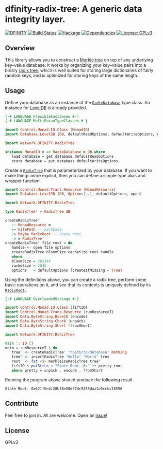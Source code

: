 # dfinity-radix-tree: A generic data integrity layer.
[![DFINITY](https://img.shields.io/badge/made%20by-DFINITY-29abe2.svg)](https://dfinity.org)
[![Build Status](https://travis-ci.org/dfinity-lab/hs-dfinity-radix-tree.svg?branch=master)](https://travis-ci.org/dfinity-lab/hs-dfinity-radix-tree)
[![Hackage](https://img.shields.io/hackage/v/dfinity-radix-tree.svg)](https://hackage.haskell.org/package/dfinity-radix-tree)
[![Dependencies](https://img.shields.io/hackage-deps/v/dfinity-radix-tree.svg)](http://packdeps.haskellers.com/feed?needle=dfinity-radix-tree)
[![License: GPLv3](https://img.shields.io/badge/License-GPLv3-29abe2.svg)](https://www.gnu.org/licenses/gpl-3.0)

## Overview
This library allows you to construct a [Merkle tree](https://en.wikipedia.org/wiki/Merkle_tree) on top of any underlying key–value database. It works by organizing your key–value pairs into a binary [radix tree](https://en.wikipedia.org/wiki/Radix_tree), which is well suited for storing large dictionaries of fairly random keys, and is optimized for storing keys of the same length.

## Usage
Define your database as an instance of the [`RadixDatabase`](https://hackage.haskell.org/package/dfinity-radix-tree/docs/Network-DFINITY-RadixTree.html#t:RadixDatabase) type class. An instance for [LevelDB](http://hackage.haskell.org/package/leveldb-haskell) is already provided.
```haskell
{-# LANGUAGE FlexibleInstances #-}
{-# LANGUAGE MultiParamTypeClasses #-}

import Control.Monad.IO.Class (MonadIO)
import Database.LevelDB (DB, defaultReadOptions, defaultWriteOptions, get, put)

import Network.DFINITY.RadixTree

instance MonadIO m => RadixDatabase m DB where
   load database = get database defaultReadOptions
   store database = put database defaultWriteOptions
```
Create a [`RadixTree`](https://hackage.haskell.org/package/dfinity-radix-tree/docs/Network-DFINITY-RadixTree.html#t:RadixTree) that is parameterized by your database. If you want to make things more explicit, then you can define a simple type alias and wrapper function.
```haskell
import Control.Monad.Trans.Resource (MonadResource)
import Database.LevelDB (DB, Options(..), defaultOptions, open)

import Network.DFINITY.RadixTree

type RadixTree' = RadixTree DB

createRadixTree'
   :: MonadResource m
   => FilePath -- Database.
   -> Maybe RadixRoot -- State root.
   -> m RadixTree'
createRadixTree' file root = do
   handle <- open file options
   createRadixTree bloomSize cacheSize root handle
   where
   bloomSize = 262144
   cacheSize = 2048
   options   = defaultOptions {createIfMissing = True}
```
Using the definitions above, you can create a radix tree, perform some basic operations on it, and see that its contents is uniquely defined by its [`RadixRoot`](https://hackage.haskell.org/package/dfinity-radix-tree/docs/Network-DFINITY-RadixTree.html#t:RadixRoot).
```haskell
{-# LANGUAGE OverloadedStrings #-}

import Control.Monad.IO.Class (liftIO)
import Control.Monad.Trans.Resource (runResourceT)
import Data.ByteString.Base16 (encode)
import Data.ByteString.Char8 (unpack)
import Data.ByteString.Short (fromShort)

import Network.DFINITY.RadixTree

main :: IO ()
main = runResourceT $ do
   tree  <- createRadixTree' "/path/to/database" Nothing
   tree' <- insertRadixTree "Hello" "World" tree
   root  <- fst <$> merkleizeRadixTree tree'
   liftIO $ putStrLn $ "State Root: 0x" ++ pretty root
   where pretty = unpack . encode . fromShort
```
Running the program above should produce the following result.
```
State Root: 0x621f6e4c28b18e58d374c9236daa1a0ccba16550
```

## Contribute

Feel free to join in. All are welcome. Open an [issue](https://github.com/dfinity-lab/hs-radix-tree/issues)!

## License

GPLv3
